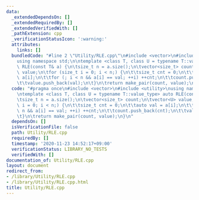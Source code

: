 ```yaml
---
data:
  _extendedDependsOn: []
  _extendedRequiredBy: []
  _extendedVerifiedWith: []
  _pathExtension: cpp
  _verificationStatusIcon: ':warning:'
  attributes:
    links: []
  bundledCode: "#line 2 \"Utility/RLE.cpp\"\n#include <vector>\n#include <utility>\n\
    using namespace std;\n\ntemplate <class T, class U = typename T::value_type> auto\
    \ RLE(const T& a) {\n\tsize_t n = a.size();\n\tvector<size_t> count;\n\tvector<U>\
    \ value;\n\tfor (size_t i = 0; i < n;) {\n\t\tsize_t cnt = 0;\n\t\tauto val =\
    \ a[i];\n\t\tfor (; i < n && a[i] == val; ++i) ++cnt;\n\t\tcount.push_back(cnt);\n\
    \t\tvalue.push_back(val);\n\t}\n\treturn make_pair(count, value);\n}\n"
  code: "#pragma once\n#include <vector>\n#include <utility>\nusing namespace std;\n\
    \ntemplate <class T, class U = typename T::value_type> auto RLE(const T& a) {\n\
    \tsize_t n = a.size();\n\tvector<size_t> count;\n\tvector<U> value;\n\tfor (size_t\
    \ i = 0; i < n;) {\n\t\tsize_t cnt = 0;\n\t\tauto val = a[i];\n\t\tfor (; i <\
    \ n && a[i] == val; ++i) ++cnt;\n\t\tcount.push_back(cnt);\n\t\tvalue.push_back(val);\n\
    \t}\n\treturn make_pair(count, value);\n}\n"
  dependsOn: []
  isVerificationFile: false
  path: Utility/RLE.cpp
  requiredBy: []
  timestamp: '2020-11-23 14:52:17+09:00'
  verificationStatus: LIBRARY_NO_TESTS
  verifiedWith: []
documentation_of: Utility/RLE.cpp
layout: document
redirect_from:
- /library/Utility/RLE.cpp
- /library/Utility/RLE.cpp.html
title: Utility/RLE.cpp
---
```


